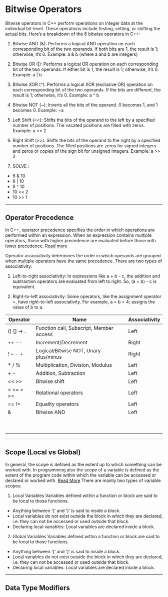 # Bitwise Operators

Bitwise operators in C++ perform operations on integer data at the individual bit-level. 
These operations include testing, setting, or shifting the actual bits. 
Here’s a breakdown of the 6 bitwise operators in C++:

1. Bitwise AND (&): Performs a logical AND operation on each corresponding bit of the two operands. 
If both bits are 1, the result is 1; otherwise, it’s 0.
Example: a & b (where a and b are integers)

2. Bitwise OR (|): Performs a logical OR operation on each corresponding bit of the two operands. 
If either bit is 1, the result is 1; otherwise, it’s 0.
Example: a | b

3. Bitwise XOR (^): Performs a logical XOR (exclusive OR) operation on each corresponding bit of the two operands. 
If the bits are different, the result is 1; otherwise, it’s 0.
Example: a ^ b

4. Bitwise NOT (~): Inverts all the bits of the operand. 0 becomes 1, and 1 becomes 0.
Example: ~a

5. Left Shift (<<): Shifts the bits of the operand to the left by a specified number of positions. 
The vacated positions are filled with zeros.
Example: a << 2

6. Right Shift (>>): Shifts the bits of the operand to the right by a specified number of positions. 
The filled positions are zeros for signed integers and zeros or copies of the sign bit for unsigned integers.
Example: a >> 2

7. SOLVE : 
- 6 & 10 
- 6 | 10 
- 6 ^ 10 
- 10 << 2
- 10 >> 1


--- 


## Operator Precedence

In C++, operator precedence specifies the order in which operations are performed within an expression. 
When an expression contains multiple operators, 
those with higher precedence are evaluated before those with lower precedence. [Read more](https://www.geeksforgeeks.org/operator-precedence-and-associativity-in-cpp/)

Operator associativity determines the order in which operands are grouped when multiple operators have the same precedence. 
There are two types of associativity:

1. Left-to-right associativity: 
In expressions like a + b - c, the addition and subtraction operators are evaluated from left to right. 
So, (a + b) - c is equivalent.

2. Right-to-left associativity: 
Some operators, like the assignment operator =, have right-to-left associativity. 
For example, a = b = 4; assigns the value of b to a.

| Operator | Name | Associativity |
|-----------|-------------------------------|-----------|
| () [] -> . | Function call, Subscript, Member access | Left | 
| ++ -- | Increment/Decrement | Right | 
| ! ~ - + | Logical/Bitwise NOT, Unary plus/minus | Right | 
| * / % | Multiplication, Division, Modulus | Left | 
| + - | Addition, Subtraction | Left | 
| << >>| Bitwise shift | Left | 
| < <= > >= | Relational operators	| Left | 
| == != | Equality operators | Left | 
| & | Bitwise AND | Left | 
| | | | 
| | | | 
| | | | 
| | | | 
| | | | 
| | | | 
| | | | 
| | | | 
| | | | 





--- 


## Scope (Local vs Global)

In general, the scope is defined as the extent up to which something can be worked with. 
In programming also the scope of a variable is defined as the extent of the program code 
within which the variable can be accessed or declared or worked with. [Read More](https://www.geeksforgeeks.org/scope-of-variables-in-c/)
There are mainly two types of variable scopes: 

1. Local Variables 
Variables defined within a function or block are said to be local to those functions.  
- Anything between ‘{‘ and ‘}’ is said to inside a block.
- Local variables do not exist outside the block in which they are declared, i.e. they can not be accessed or used outside that block.
- Declaring local variables: Local variables are declared inside a block.

2. Global Variables
Variables defined within a function or block are said to be local to those functions.  
- Anything between ‘{‘ and ‘}’ is said to inside a block.
- Local variables do not exist outside the block in which they are declared, i.e. they can not be accessed or used outside that block.
- Declaring local variables: Local variables are declared inside a block.

--- 


## Data Type Modifiers
